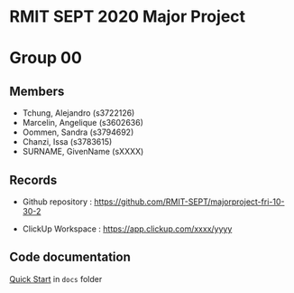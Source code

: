 # RMIT SEPT 2020 Major Project

# Group 00

## Members
* Tchung, Alejandro (s3722126)
* Marcelin, Angelique (s3602636)
* Oommen, Sandra (s3794692)
* Chanzi, Issa (s3783615)
* SURNAME, GivenName (sXXXX)

## Records

* Github repository : https://github.com/RMIT-SEPT/majorproject-fri-10-30-2

* ClickUp Workspace : https://app.clickup.com/xxxx/yyyy


## Code documentation

[Quick Start](/docs/README.md) in `docs` folder
